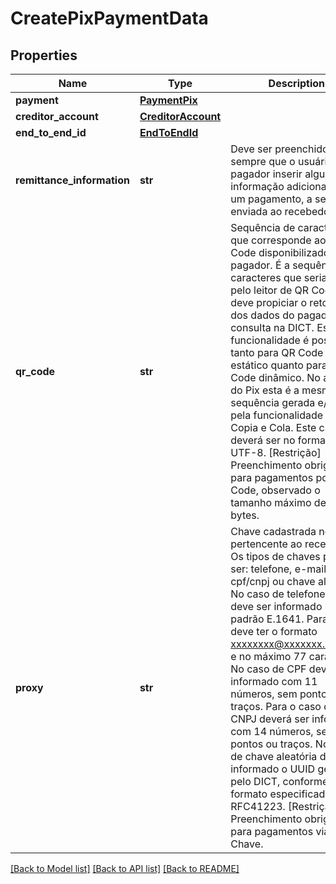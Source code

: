 # CreatePixPaymentData

## Properties
Name | Type | Description | Notes
------------ | ------------- | ------------- | -------------
**payment** | [**PaymentPix**](PaymentPix.md) |  | 
**creditor_account** | [**CreditorAccount**](CreditorAccount.md) |  | 
**end_to_end_id** | [**EndToEndId**](EndToEndId.md) |  | 
**remittance_information** | **str** | Deve ser preenchido sempre que o usuário pagador inserir alguma informação adicional em um pagamento, a ser enviada ao recebedor.  | [optional] 
**qr_code** | **str** | Sequência de caracteres que corresponde ao QR Code disponibilizado para o pagador.   É a sequência de caracteres que seria lida pelo leitor de QR Code, e deve propiciar o retorno dos dados do pagador após consulta na DICT.   Essa funcionalidade é possível tanto para QR Code estático quanto para QR Code dinâmico.   No arranjo do Pix esta é a mesma sequência gerada e/ou lida pela funcionalidade Pix Copia e Cola.   Este campo deverá ser no formato UTF-8.   [Restrição] Preenchimento obrigatório para pagamentos por QR Code, observado o tamanho máximo de 512 bytes.  | [optional] 
**proxy** | **str** | Chave cadastrada no DICT pertencente ao recebedor. Os tipos de chaves podem ser: telefone, e-mail, cpf/cnpj ou chave aleatória.   No caso de telefone celular deve ser informado no padrão E.1641.   Para e-mail deve ter o formato xxxxxxxx@xxxxxxx.xxx(.xx) e no máximo 77 caracteres.   No caso de CPF deverá ser informado com 11 números, sem pontos ou traços.   Para o caso de CNPJ deverá ser informado com 14 números, sem pontos ou traços.   No caso de chave aleatória deve ser informado o UUID gerado pelo DICT, conforme formato especificado na RFC41223.   [Restrição] Preenchimento obrigatório para pagamentos via Chave.  | [optional] 

[[Back to Model list]](../README.md#documentation-for-models) [[Back to API list]](../README.md#documentation-for-api-endpoints) [[Back to README]](../README.md)

